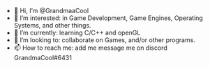 - 👋 Hi, I’m @GrandmaaCool
- 👀 I’m interested: in Game Development, Game Engines, Operating Systems, and other things.
- 🌱 I’m currently: learning C/C++ and openGL
- 💞️ I’m looking to: collaborate on Games, and/or other programs.
- 📫 How to reach me: add me message me on discord GrandmaCool#6431

<!---
GrandmaaCool/GrandmaaCool is a ✨ special ✨ repository because its `README.md` (this file) appears on your GitHub profile.
You can click the Preview link to take a look at your changes.
--->
